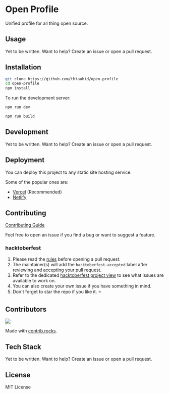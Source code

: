 # Open Profile

Unified profile for all thing open source.

## Usage

Yet to be written. Want to help? Create an issue or open a pull request.

## Installation

```bash
git clone https://github.com/thtauhid/open-profile
cd open-profile
npm install
```

To run the development server:

```bash
npm run dev
```

```bash
npm run build
```

## Development

Yet to be written. Want to help? Create an issue or open a pull request.

## Deployment

You can deploy this project to any static site hosting service.

Some of the popular ones are:

- [Vercel](https://vercel.com/) (Recommended)
- [Netlify](https://www.netlify.com/)

## Contributing

[Contributing Guide](CONTRIBUTING.md)

Feel free to open an issue if you find a bug or want to suggest a feature.

### hacktoberfest

1. Please read the [rules](https://hacktoberfest.com/participation/) before opening a pull request.
2. The maintainer(s) will add the `hacktoberfest-accepted` label after reviewing and accepting your pull request.
3. Refer to the dedicated [hacktoberfest project view](https://github.com/users/thtauhid/projects/2/views/2) to see what issues are available to work on.
4. You can also create your own issue if you have something in mind.
5. Don't forget to star the repo if you like it. ⭐

## Contributors

<a href="https://github.com/thtauhid/open-profile/graphs/contributors">
  <img src="https://contrib.rocks/image?repo=thtauhid/open-profile" />
</a>

Made with [contrib.rocks](https://contrib.rocks).

## Tech Stack

Yet to be written. Want to help? Create an issue or open a pull request.

## License

MIT License
